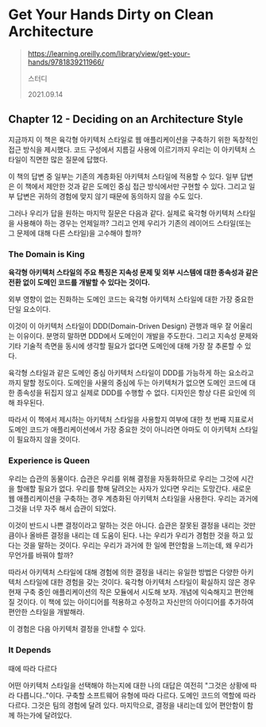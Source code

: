 # Get Your Hands Dirty on Clean Architecture

> https://learning.oreilly.com/library/view/get-your-hands/9781839211966/
>
> 스터디
>
> 2021.09.14

## Chapter 12 - Deciding on an Architecture Style

지금까지 이 책은 육각형 아키텍처 스타일로 웹 애플리케이션을 구축하기 위한 독창적인 접근 방식을 제시했다.
코드 구성에서 지름길 사용에 이르기까지 우리는 이 아키텍처 스타일이 직면한 많은 질문에 답했다.

이 책의 답변 중 일부는 기존의 계층화된 아키텍처 스타일에 적용할 수 있다. 일부 답변은 이 책에서 제안한 것과 같은 도메인 중심 접근 방식에서만 구현할 수 있다. 그리고 일부 답변은 귀하의 경험에 맞지 않기 때문에 동의하지 않을 수도 있다.

그러나 우리가 답을 원하는 마지막 질문은 다음과 같다. 실제로 육각형 아키텍처 스타일을 사용해야 하는 경우는 언제일까?
그리고 언제 우리가 기존의 레이어드 스타일(또는 그 문제에 대해 다른 스타일)을 고수해야 할까?

### The Domain is King

**육각형 아키텍처 스타일의 주요 특징은 지속성 문제 및 외부 시스템에 대한 종속성과 같은 전환 없이 도메인 코드를 개발할 수 있다는 것이다.**

외부 영향이 없는 진화하는 도메인 코드는 육각형 아키텍처 스타일에 대한 가장 중요한 단일 요소이다.

이것이 이 아키텍처 스타일이 DDD(Domain-Driven Design) 관행과 매우 잘 어울리는 이유이다. 분명히 말하면 DDD에서 도메인이 개발을 주도한다. 그리고 지속성 문제와 기타 기술적 측면을 동시에 생각할 필요가 없다면 도메인에 대해 가장 잘 추론할 수 있다.

육각형 스타일과 같은 도메인 중심 아키텍처 스타일이 DDD를 가능하게 하는 요소라고까지 말할 정도이다. 도메인을 사물의 중심에 두는 아키텍처가 없으면 도메인 코드에 대한 종속성을 뒤집지 않고 실제로 DDD를 수행할 수 없다. 디자인은 항상 다른 요인에 의해 좌우된다.

따라서 이 책에서 제시하는 아키텍처 스타일을 사용할지 여부에 대한 첫 번째 지표로서 도메인 코드가 애플리케이션에서 가장 중요한 것이 아니라면 아마도 이 아키텍처 스타일이 필요하지 않을 것이다.

### Experience is Queen

우리는 습관의 동물이다. 습관은 우리를 위해 결정을 자동화하므로 우리는 그것에 시간을 할애할 필요가 없다. 우리를 향해 달려오는 사자가 있다면 우리는 도망간다. 새로운 웹 애플리케이션을 구축하는 경우 계층화된 아키텍처 스타일을 사용한다. 우리는 과거에 그것을 너무 자주 해서 습관이 되었다.

이것이 반드시 나쁜 결정이라고 말하는 것은 아니다. 습관은 잘못된 결정을 내리는 것만큼이나 올바른 결정을 내리는 데 도움이 된다. 나는 우리가 우리가 경험한 것을 하고 있다는 것을 말하는 것이다. 우리는 우리가 과거에 한 일에 편안함을 느끼는데, 왜 우리가 무언가를 바꿔야 할까?

따라서 아키텍처 스타일에 대해 경험에 의한 결정을 내리는 유일한 방법은 다양한 아키텍처 스타일에 대한 경험을 갖는 것이다. 육각형 아키텍처 스타일이 확실하지 않은 경우 현재 구축 중인 애플리케이션의 작은 모듈에서 시도해 보자. 개념에 익숙해지고 편안해질 것이다. 이 책에 있는 아이디어를 적용하고 수정하고 자신만의 아이디어를 추가하여 편안한 스타일을 개발해라.

이 경험은 다음 아키텍처 결정을 안내할 수 있다.

### It Depends

때에 따라 다르다

어떤 아키텍처 스타일을 선택해야 하는지에 대한 나의 대답은 여전히 "그것은 상황에 따라 다릅니다.."이다.
구축할 소프트웨어 유형에 따라 다르다.
도메인 코드의 역할에 따라 다르다.
그것은 팀의 경험에 달려 있다.
마지막으로, 결정을 내리는데 있어 편안함이 함께 하는가에 달려있다.
